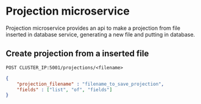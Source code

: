 # Projection microservice
Projection microservice provides an api to make a projection from file inserted 
in database service, generating a new file and putting in database.

## Create projection from a inserted file
`POST CLUSTER_IP:5001/projections/<filename>`

```json
{
    "projection_filename" : "filename_to_save_projection",
    "fields" : ["list", "of", "fields"]
}
```
